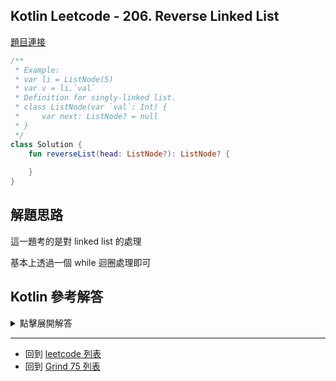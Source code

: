 ## Kotlin Leetcode - 206. Reverse Linked List

[題目連接](https://leetcode.com/problems/reverse-linked-list/)

```kotlin
/**
 * Example:
 * var li = ListNode(5)
 * var v = li.`val`
 * Definition for singly-linked list.
 * class ListNode(var `val`: Int) {
 *     var next: ListNode? = null
 * }
 */
class Solution {
    fun reverseList(head: ListNode?): ListNode? {
        
    }
}
```

## 解題思路

這一題考的是對 linked list 的處理

基本上透過一個 while 迴圈處理即可

## Kotlin 參考解答

<details>
  <summary>點擊展開解答</summary>

```kotlin
class Solution {
    fun reverseList(head: ListNode?): ListNode? {
        var reversed: ListNode? = null
        var current = head

        while (current != null) {
            reversed = ListNode(current.`val`)
                .apply { next = reversed }
            current = current.next
        }

        return reversed
    }
}
```
  

</details>

------

- 回到 [leetcode 列表](index.md)
- 回到 [Grind 75 列表](grind75.md)

